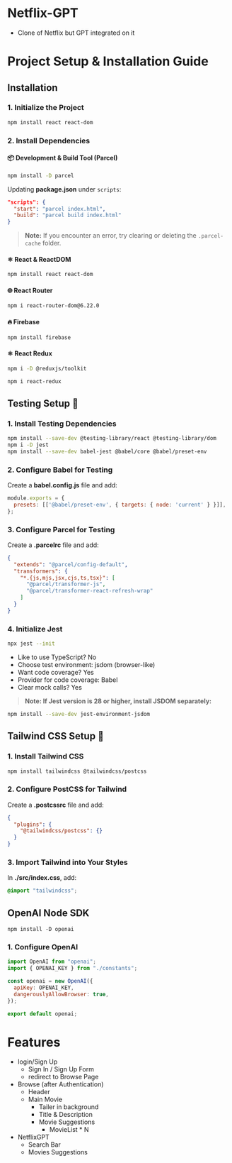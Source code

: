 # Netflix-GPT

- Clone of Netflix but GPT integrated on it

# Project Setup & Installation Guide  
## Installation
### 1. Initialize the Project
```sh
npm install react react-dom
```
### 2. Install Dependencies
#### :package: Development & Build Tool (Parcel)
```sh
npm install -D parcel
```
Updating **package.json** under `scripts`:
```json
"scripts": {
  "start": "parcel index.html",
  "build": "parcel build index.html"
}
```
> **Note:** If you encounter an error, try clearing or deleting the `.parcel-cache` folder.

#### :atom_symbol: React & ReactDOM
```sh
npm install react react-dom
```
#### :globe_with_meridians: React Router
```sh
npm i react-router-dom@6.22.0
```
#### :fire: Firebase
```sh
npm install firebase
```
#### :atom_symbol: React Redux
```sh
npm i -D @reduxjs/toolkit
```
```sh
npm i react-redux
```
## Testing Setup :test_tube:
### 1. Install Testing Dependencies
```sh
npm install --save-dev @testing-library/react @testing-library/dom
npm i -D jest
npm install --save-dev babel-jest @babel/core @babel/preset-env
```
### 2. Configure Babel for Testing
Create a **babel.config.js** file and add:
```js
module.exports = {
  presets: [['@babel/preset-env', { targets: { node: 'current' } }]],
};
```
### 3. Configure Parcel for Testing
Create a **.parcelrc** file and add:
```json
{
  "extends": "@parcel/config-default",
  "transformers": {
    "*.{js,mjs,jsx,cjs,ts,tsx}": [
      "@parcel/transformer-js",
      "@parcel/transformer-react-refresh-wrap"
    ]
  }
}
```
### 4. Initialize Jest
```sh
npx jest --init
```
- Like to use TypeScript? No
- Choose test environment: jsdom (browser-like)
- Want code coverage? Yes
- Provider for code coverage: Babel
- Clear mock calls? Yes
> **Note: If Jest version is 28 or higher, install JSDOM separately:**
```sh
npm install --save-dev jest-environment-jsdom
```
## Tailwind CSS Setup :art:
### 1. Install Tailwind CSS
```sh
npm install tailwindcss @tailwindcss/postcss
```
### 2. Configure PostCSS for Tailwind
Create a **.postcssrc** file and add:
```json
{
  "plugins": {
    "@tailwindcss/postcss": {}
  }
}
```
### 3. Import Tailwind into Your Styles
In **./src/index.css**, add:
```css
@import "tailwindcss";
```
## OpenAI Node SDK
```npm
npm install -D openai
```
### 1. Configure OpenAI
```js
import OpenAI from "openai";
import { OPENAI_KEY } from "./constants";

const openai = new OpenAI({
  apiKey: OPENAI_KEY,
  dangerouslyAllowBrowser: true,
});

export default openai;
```

# Features
- login/Sign Up
    - Sign In / Sign Up Form
    - redirect to Browse Page
- Browse (after Authentication)
    - Header
    - Main Movie
        - Tailer in background
        - Title & Description
        - Movie Suggestions
            - MovieList * N
- NetflixGPT
    - Search Bar
    - Movies Suggestions
